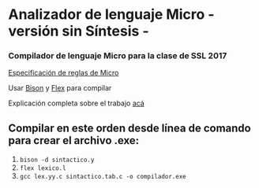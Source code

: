 # Analizador de lenguaje Micro - versión sin Síntesis -
### Compilador de lenguaje Micro para la clase de SSL 2017

[Especificación de reglas de Micro](http://docdro.id/DMtvACu)

Usar [Bison](http://gnuwin32.sourceforge.net/packages/bison.htm) y [Flex](http://gnuwin32.sourceforge.net/packages/flex.htm) para compilar

Explicación completa sobre el trabajo [acá](https://github.com/francobatta/compiladorMicro/blob/sintesis/documentacion.pdf)
## Compilar en este orden desde línea de comando para crear el archivo .exe:
1. `bison -d sintactico.y`
1. `flex lexico.l`
1. `gcc lex.yy.c sintactico.tab.c -o compilador.exe`
